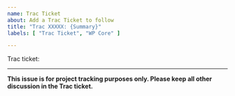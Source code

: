 ```yaml
---
name: Trac Ticket
about: Add a Trac Ticket to follow
title: "Trac XXXXX: {Summary}"
labels: [ "Trac Ticket", "WP Core" ]

---
```


<!-- 
Trac ticket issues are for team organization purposes only. Please update the Title of the issue and link to the Trac ticket below.
-->

Trac ticket: <!-- insert a link to the WordPress Trac ticket here -->

---
**This issue is for project tracking purposes only. Please keep all other discussion in the Trac ticket.**
